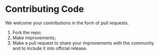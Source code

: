 # Contributing Code
We welcome your contributions in the form of pull requests.

1. Fork the repo;
2. Make improvements;
3. Make a pull request to share your improvements with the community and to include it into official release.
